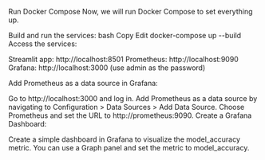 



Run Docker Compose
Now, we will run Docker Compose to set everything up.

Build and run the services:
bash
Copy
Edit
docker-compose up --build
Access the services:

Streamlit app: http://localhost:8501
Prometheus: http://localhost:9090
Grafana: http://localhost:3000 (use admin as the password)


Add Prometheus as a data source in Grafana:

Go to http://localhost:3000 and log in.
Add Prometheus as a data source by navigating to Configuration > Data Sources > Add Data Source.
Choose Prometheus and set the URL to http://prometheus:9090.
Create a Grafana Dashboard:

Create a simple dashboard in Grafana to visualize the model_accuracy metric.
You can use a Graph panel and set the metric to model_accuracy.